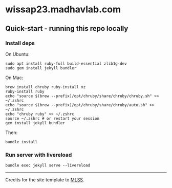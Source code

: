 # wissap23.madhavlab.com

## Quick-start - running this repo locally

### Install deps

On Ubuntu:
```
sudo apt install ruby-full build-essential zlib1g-dev
sudo gem install jekyll bundler
```

On Mac:
```
brew install chruby ruby-install xz
ruby-install ruby
echo "source $(brew --prefix)/opt/chruby/share/chruby/chruby.sh" >> ~/.zshrc
echo "source $(brew --prefix)/opt/chruby/share/chruby/auto.sh" >> ~/.zshrc
echo "chruby ruby" >> ~/.zshrc
source ~/.zshrc # or restart your session
gem install jekyll bundler
```

Then:
```
bundle install
```

### Run server with livereload
```
bundle exec jekyll serve --livereload
```
----
Credits for the site template to [MLSS](https://github.com/mlinpl/mlss2023.mlinpl.org).
